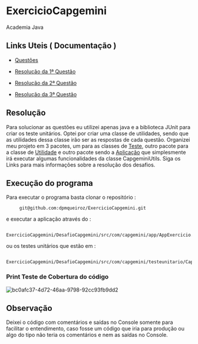 # ExercicioCapgemini
Academia Java

## Links Uteis ( Documentação )

* [Questões](https://github.com/dpmqueiroz/ExercicioCapgemini/blob/main/Questoes.md)

* [Resolução da 1ª Questão](https://github.com/dpmqueiroz/ExercicioCapgemini/blob/main/ResolucaoQuestao1.md)

* [Resolução da 2ª Questão](https://github.com/dpmqueiroz/ExercicioCapgemini/blob/main/ResolucaoQuestao2.md)

* [Resolução da 3ª Questão](https://github.com/dpmqueiroz/ExercicioCapgemini/blob/main/ResolucaoQuestao3.md)

## Resolução 

Para solucionar as questões eu utilizei apenas java e a biblioteca JUnit para criar os teste unitários. Optei por criar uma classe de utilidades, 
sendo que as utilidades dessa classe irão ser as respostas de cada questão. Organizei meu projeto em 3 pacotes, um para as classes de [Teste](https://github.com/dpmqueiroz/ExercicioCapgemini/tree/main/DesafioCapgemini/src/com/capgemini/testeunitario),
outro pacote para a classe de [Utilidade](https://github.com/dpmqueiroz/ExercicioCapgemini/tree/main/DesafioCapgemini/src/com/capgemini/utils) e outro pacote sendo a [Aplicação](https://github.com/dpmqueiroz/ExercicioCapgemini/tree/main/DesafioCapgemini/src/com/capgemini/app) que simplesmente irá executar algumas funcionalidades da classe CapgeminiUtils. Siga os Links para mais informações sobre a resolução dos desafios.

## Execução do programa
Para executar o programa basta clonar o repositório :

         git@github.com:dpmqueiroz/ExercicioCapgemini.git
     
e executar a aplicação através do :
           
         ExercicioCapgemini/DesafioCapgemini/src/com/capgemini/app/AppExercicio.java 
         
ou os testes unitários que estão em :

        ExercicioCapgemini/DesafioCapgemini/src/com/capgemini/testeunitario/CapgeminiUtilsTest.java
    
### Print Teste de Cobertura do código
![bc0afc37-4d72-46aa-9798-92cc93fb9dd2](https://user-images.githubusercontent.com/59806934/154782707-2f9bde87-a34c-4939-a062-a3fbb1e96f18.jpg)
      
## Observação
Deixei o código com comentários e saídas no Console somente para facilitar o entendimento, caso fosse um código que iria para produção ou algo do tipo não teria os comentários e nem as saídas no Console.


